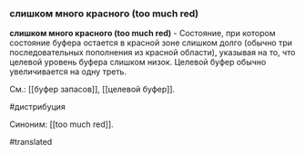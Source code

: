 ### слишком много красного (too much red)

**слишком много красного (too much red)** - Состояние, при котором состояние буфера остается в красной зоне слишком долго (обычно три последовательных пополнения из красной области), указывая на то, что целевой уровень буфера слишком низок. Целевой буфер обычно увеличивается на одну треть.

См.: [[буфер запасов]], [[целевой буфер]].

#дистрибуция

Синоним: [[too much red]].

#translated
